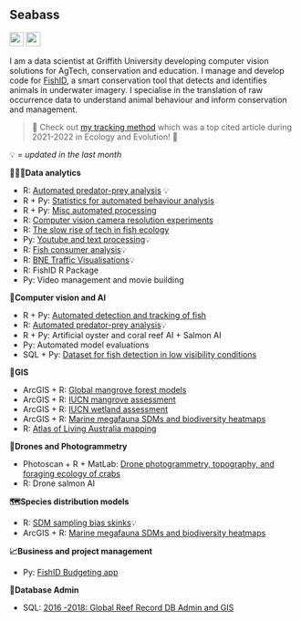 ## Seabass
<p><a href="https://www.twitter.com/seabassphd"><img src="https://img.shields.io/badge/twitter-%231DA1F2.svg?&style=for-the-badge&logo=twitter&logoColor=white" height=25></a> <a href="https://www.linkedin.com/in/sebastianlopez-marcano/"><img src="https://img.shields.io/badge/linkedin-%230077B5.svg?&style=for-the-badge&logo=linkedin&logoColor=white" height=25></a>

I am a data scientist at Griffith University developing computer vision solutions for AgTech, conservation and education. I manage and develop code for [FishID](https://ardc.edu.au/project/fishid/), a smart conservation tool that detects and identifies animals in underwater imagery. I specialise in the translation of raw occurrence data to understand animal behaviour and inform conservation and management. 

> 🚀 Check out [my tracking method](https://github.com/slopezmarcano/automated-fish-tracking) which was a top cited article during 2021-2022 in Ecology and Evolution! 🚀

💡 *= updated in the last month*

**👨🏽‍💻Data analytics**
- R: [Automated predator-prey analysis](https://github.com/slopezmarcano/live-play-together-fishid) 💡
- R + Py: [Statistics for automated behaviour analysis](https://github.com/slopezmarcano/sem-for-automated-animal-behaviour) 
- R + Py: [Misc automated processing](https://github.com/slopezmarcano/Dump)
- R: [Computer vision camera resolution experiments](https://www.notion.so/glowfishid/Influence-of-image-resolution-on-deep-learning-models-940a4a0971df4e22abe93eec9ec31568?pvs=4)
- R: [The slow rise of tech in fish ecology](https://doi.org/10.1002/aqc.3432)
- Py: [Youtube and text processing](https://github.com/slopezmarcano/gmm_gut_check_analysis)💡
- R: [Fish consumer analysis](https://github.com/slopezmarcano/fish-consumer)💡
- R: [BNE Traffic Visualisations](https://github.com/slopezmarcano/2018_traffic_visualisation)💡
- R: FishID R Package
- Py: Video management and movie building

**🧠Computer vision and AI**
- R + Py: [Automated detection and tracking of fish](https://github.com/slopezmarcano/automated-fish-tracking)
- R: [Automated predator-prey analysis](https://github.com/slopezmarcano/live-play-together-fishid)💡
- R + Py: Artificial oyster and coral reef AI + Salmon AI
- Py: Automated model evaluations
- SQL + Py: [Dataset for fish detection in low visibility conditions](https://github.com/slopezmarcano/dataset-fish-detection-low-visibility)

**📍GIS**
- ArcGIS + R: [Global mangrove forest models](https://doi.org/10.1016/j.biocon.2020.108637)
- ArcGIS + R: [IUCN mangrove assessment](https://doi.org/10.1016/j.biocon.2020.108751)
- ArcGIS + R: [IUCN wetland assessment](https://doi.org/10.1016/j.ecolind.2020.106489)
- ArcGIS + R: [Marine megafauna SDMs and biodiversity heatmaps](https://www.cell.com/trends/ecology-evolution/fulltext/S0169-5347(19)30109-0?_returnURL=https%3A%2F%2Flinkinghub.elsevier.com%2Fretrieve%2Fpii%2FS0169534719301090%3Fshowall%3Dtrue)
- R: [Atlas of Living Australia mapping](https://github.com/slopezmarcano/ala-mapping)

**🛫Drones and Photogrammetry**
- Photoscan + R + MatLab: [Drone photogrammetry, topography, and foraging ecology of crabs](https://sketchfab.com/3d-models/3d-reconstruction-sandgate-10050-c6a7e392213b450aac895cde2666c278)
- R: Drone salmon AI

**🗺️Species distribution models**
- R: [SDM sampling bias skinks](https://github.com/slopezmarcano/skinks-occurrences)💡
- ArcGIS + R: [Marine megafauna SDMs and biodiversity heatmaps](https://www.cell.com/trends/ecology-evolution/fulltext/S0169-5347(19)30109-0?_returnURL=https%3A%2F%2Flinkinghub.elsevier.com%2Fretrieve%2Fpii%2FS0169534719301090%3Fshowall%3Dtrue)

**📈Business and project management**
- Py: [FishID Budgeting app](https://github.com/slopezmarcano/fishid-budgeting)

**📀Database Admin**
- SQL: [2016 -2018: Global Reef Record DB Admin and GIS](https://espace.library.uq.edu.au/view/UQ:734799)
